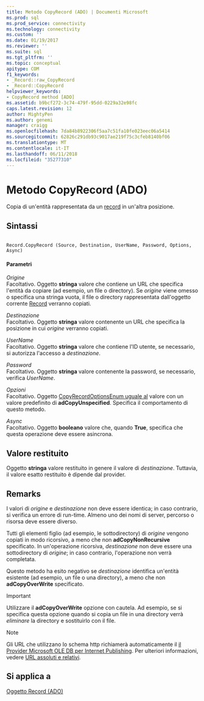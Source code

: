 ```yaml
---
title: Metodo CopyRecord (ADO) | Documenti Microsoft
ms.prod: sql
ms.prod_service: connectivity
ms.technology: connectivity
ms.custom: ''
ms.date: 01/19/2017
ms.reviewer: ''
ms.suite: sql
ms.tgt_pltfrm: ''
ms.topic: conceptual
apitype: COM
f1_keywords:
- _Record::raw_CopyRecord
- _Record::CopyRecord
helpviewer_keywords:
- CopyRecord method [ADO]
ms.assetid: b9bcf272-3c74-479f-95dd-0229a32e98fc
caps.latest.revision: 12
author: MightyPen
ms.author: genemi
manager: craigg
ms.openlocfilehash: 7da84b8922306f5aa7c51fa10fe023eec06a5414
ms.sourcegitcommit: 62826c291db93c9017ae219f75c3cfeb8140bf06
ms.translationtype: MT
ms.contentlocale: it-IT
ms.lasthandoff: 06/11/2018
ms.locfileid: "35277310"
---
```

# <a name="copyrecord-method-ado"></a>Metodo CopyRecord (ADO)
Copia di un'entità rappresentata da un [record](../../../ado/reference/ado-api/record-object-ado.md) in un'altra posizione.  
  
## <a name="syntax"></a>Sintassi  
  
```  
  
Record.CopyRecord (Source, Destination, UserName, Password, Options, Async)  
```  
  
#### <a name="parameters"></a>Parametri  
 *Origine*  
 Facoltativo. Oggetto **stringa** valore che contiene un URL che specifica l'entità da copiare (ad esempio, un file o directory). Se *origine* viene omesso o specifica una stringa vuota, il file o directory rappresentata dall'oggetto corrente [Record](../../../ado/reference/ado-api/record-object-ado.md) verranno copiati.  
  
 *Destinazione*  
 Facoltativo. Oggetto **stringa** valore contenente un URL che specifica la posizione in cui *origine* verranno copiati.  
  
 *UserName*  
 Facoltativo. Oggetto **stringa** valore che contiene l'ID utente, se necessario, si autorizza l'accesso a *destinazione*.  
  
 *Password*  
 Facoltativo. Oggetto **stringa** valore contenente la password, se necessario, verifica *UserName*.  
  
 *Opzioni*  
 Facoltativo. Oggetto [CopyRecordOptionsEnum uguale al](../../../ado/reference/ado-api/copyrecordoptionsenum.md) valore con un valore predefinito di **adCopyUnspecified**. Specifica il comportamento di questo metodo.  
  
 *Async*  
 Facoltativo. Oggetto **booleano** valore che, quando **True**, specifica che questa operazione deve essere asincrona.  
  
## <a name="return-value"></a>Valore restituito  
 Oggetto **stringa** valore restituito in genere il valore di *destinazione*. Tuttavia, il valore esatto restituito è dipende dal provider.  
  
## <a name="remarks"></a>Remarks  
 I valori di *origine* e *destinazione* non deve essere identica; in caso contrario, si verifica un errore di run-time. Almeno uno dei nomi di server, percorso o risorsa deve essere diverso.  
  
 Tutti gli elementi figlio (ad esempio, le sottodirectory) di *origine* vengono copiati in modo ricorsivo, a meno che non **adCopyNonRecursive** specificato. In un'operazione ricorsiva, *destinazione* non deve essere una sottodirectory di *origine*; in caso contrario, l'operazione non verrà completata.  
  
 Questo metodo ha esito negativo se *destinazione* identifica un'entità esistente (ad esempio, un file o una directory), a meno che non **adCopyOverWrite** specificato.  
  
> [!IMPORTANT]
>  Utilizzare il **adCopyOverWrite** opzione con cautela. Ad esempio, se si specifica questa opzione quando si copia un file in una directory verrà *eliminare* la directory e sostituirlo con il file.  
  
> [!NOTE]
>  Gli URL che utilizzano lo schema http richiamerà automaticamente il [il Provider Microsoft OLE DB per Internet Publishing](../../../ado/guide/appendixes/microsoft-ole-db-provider-for-internet-publishing.md). Per ulteriori informazioni, vedere [URL assoluti e relativi](../../../ado/guide/data/absolute-and-relative-urls.md).  
  
## <a name="applies-to"></a>Si applica a  
 [Oggetto Record (ADO)](../../../ado/reference/ado-api/record-object-ado.md)
